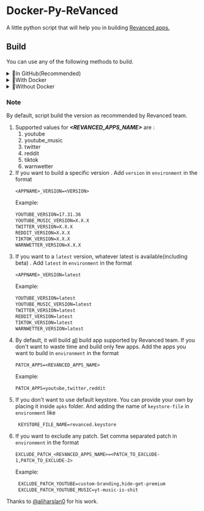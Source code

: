 # Docker-Py-ReVanced

A little python script that will help you in building [Revanced apps.](#note)

## Build

You can use any of the following methods to build.

<details>
<summary>🚀In GitHub(Recommended)</summary>

1. Fork the project.
2. Add following secrets to the repo.
    1. _GH_TOKEN_ (**required**) - GitHub token so that it can upload to GitHub
       after building.
    2. _VT_API_KEY_ (optional) - required only if you want Virus total scan.
    3. _ENVS_ (optional) - required only if you want to cook specific apps/versions.
        <details>
          <summary>Samples</summary>

          - **`GitHub Secrets`** might look like this
           ![img.png](img.png)

          - **`ENVS`** secret might look like this
            ```
            PATCH_APPS=youtube_music,twitter
            EXCLUDE_PATCH_YOUTUBE=custom-branding
            EXCLUDE_PATCH_YOUTUBE_MUSIC=yt-music-is-shit
            YOUTUBE_VERSION=67.68.69
            YOUTUBE_MUSIC_VERSION=latest
            TWITTER_VERSION=0.2.2
            REDDIT_VERSION=latest
            TIKTOK_VERSION=latest
            WARNWETTER_VERSION=latest
            ```

       </details>

3. Go to actions tab. Select `Build Revanced APK`.Click on `Run Workflow`.

</details>

<details>
<summary>🐳With Docker</summary>

1.  Install Docker
2.  Run script with
    ```shell
    docker-compose up
    ```

</details>

<details>
<summary>🫠Without Docker</summary>

1.  Install Java17 (zulu preferred)
2.  Install Python
3.  Create virtual environment
    ```
    python3 -m venv venv
    ```
4.  Activate virtual environment
    ```
    source venv/bin/activate
    ```
5.  Install Dependencies with
    ```
    pip install -r requirements.txt
    ```
6.  Run the script with
    ```
    python python main.py
    ```
</details>


### Note

By default, script build the version as recommended by Revanced team.

1. Supported values for **_<REVANCED_APPS_NAME>_** are :
   1. youtube
   2. youtube_music
   3. twitter
   4. reddit
   5. tiktok
   6. warnwetter
2. If you want to build a specific version . Add `version` in `environment` in the
   format
   ```
   <APPNAME>_VERSION=<VERSION>
   ```
   Example:
   ```
   YOUTUBE_VERSION=17.31.36
   YOUTUBE_MUSIC_VERSION=X.X.X
   TWITTER_VERSION=X.X.X
   REDDIT_VERSION=X.X.X
   TIKTOK_VERSION=X.X.X
   WARNWETTER_VERSION=X.X.X
   ```
3. If you want to a `latest` version, whatever latest is available(including beta) .
   Add `latest` in `environment` in the format
   ```
   <APPNAME>_VERSION=latest
   ```
   Example:
   ```
   YOUTUBE_VERSION=latest
   YOUTUBE_MUSIC_VERSION=latest
   TWITTER_VERSION=latest
   REDDIT_VERSION=latest
   TIKTOK_VERSION=latest
   WARNWETTER_VERSION=latest
   ```
4. By default, it will build [all](#note) build app supported by Revanced team. If you
   don't
   want to waste time and build only few apps. Add the apps you want to build in
   `environment` in the format
   ```
   PATCH_APPS=<REVANCED_APPS_NAME>
   ```
   Example:
   ```
   PATCH_APPS=youtube,twitter,reddit
   ```
5. If you don't want to use default keystore. You can provide your own by placing it
   inside `apks` folder. And adding the name of `keystore-file` in `environment` like
   ```
    KEYSTORE_FILE_NAME=revanced.keystore
   ```
6. If you want to exclude any patch. Set comma separated patch in `environment` in
   the format
   ```
   EXCLUDE_PATCH_<REVANCED_APPS_NAME>=<PATCH_TO_EXCLUDE-1,PATCH_TO_EXCLUDE-2>
   ```
   Example:
   ```
    EXCLUDE_PATCH_YOUTUBE=custom-branding,hide-get-premium
    EXCLUDE_PATCH_YOUTUBE_MUSIC=yt-music-is-shit
   ```

Thanks to [@aliharslan0](https://github.com/aliharslan0/pyrevanced) for his work.
